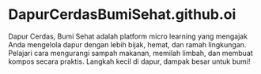 # DapurCerdasBumiSehat.github.oi
Dapur Cerdas, Bumi Sehat adalah platform micro learning yang mengajak Anda mengelola dapur dengan lebih bijak, hemat, dan ramah lingkungan. Pelajari cara mengurangi sampah makanan, memilah limbah, dan membuat kompos secara praktis. Langkah kecil di dapur, dampak besar untuk bumi!    
